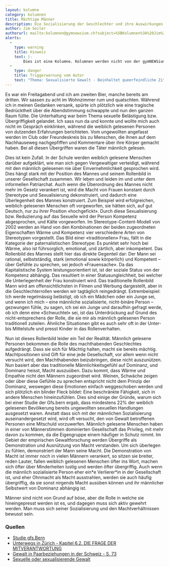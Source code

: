 ```yaml
---
layout: kolumne
category: kolumnen
title: Mächtige Männer
description: Die Sozialisierung der Geschlechter und ihre Auswirkungen
author: Jim Seiler
authorurl: mailto:kolumnen@gymnewsium.ch?subject=%5BKolumnen%3A%20Jim%20Seiler%5D%20Kontaktanfrage
alerts:
  - 
    type: warning
    title: Hinweis
    text: |-
        Dies ist eine Kolumne. Kolumnen werden nicht von der gymNEWSium Redaktion geschrieben und wir übernehmen keine Verantwortung für deren Inhalt. Mehr Informationen über Kolumnen befinden sich <a class="alert-link text-decoration-underline" href="/kolumnen/info/">hier</a>.
  -
    type: danger
    title: Triggerwarnung vom Autor
    text: "Thema: Sexualisierte Gewalt - Beinhaltet queerfeindliche Zitate"
---
```


Es war ein Freitagabend und ich am zweiten Bier, manche bereits am dritten. Wir sassen zu acht im Wohnzimmer rum und quatschten. Während ich in meinen Gedanken versank, spürte ich plötzlich wie eine tragische Bedrücktheit über die Abendstimmung schwappte und nun den ganzen Raum füllte. Die Unterhaltung war beim Thema sexuelle Belästigung bzw. Übergriffigkeit gelandet. Ich sass nun da und konnte und wollte mich auch nicht im Gespräch einklinken, während die weiblich gelesenen Personen von dutzenden Erfahrungen berichteten. Vom ungewollten angefasst werden im Club oder Freundeskreis bis zu Menschen, die ihnen auf dem Nachhauseweg nachgepfiffen und Kommentare über ihre Körper gemacht haben. Bei all diesen Übergriffen waren die Täter männlich gelesen.

Dies ist kein Zufall. In der Schule werden weiblich gelesene Menschen darüber aufgeklärt, wie man sich gegen Vergewaltiger verteidigt, während mit den männlich gelesenen nie über Einvernehmlichkeit gesprochen wird. Dies hängt stark mit der Position des Mannes und seinem Rollenbild in unserer Gesellschaft zusammen. Wir leben und leiden im und unter dem informellen Patriarchat. Auch wenn die Überordnung des Mannes nicht mehr im Gesetz verankert ist, wird die Macht von Frauen konstant durch Stereotype und Sexualisierung dekonstruiert, und dadurch eine Überlegenheit des Mannes konstruiert. Zum Beispiel wird erfolgreichen, weiblich gelesenen Menschen oft vorgeworfen, sie hätten sich, auf gut Deutsch, nur zu ihrer Position «hochgefickt». Durch diese Sexualisierung bzw. Reduzierung auf das Sexuelle wird der Person Kompetenz abgesprochen, und Kälte vorgeworfen. Im Stereotype-Content-Modell von 2002 werden an Hand von den Kombinationen der beiden zugeordneten Eigenschaften Wärme und Kompetenz vier verschiedene Arten von Stereotypen vorgestellt. Das Bild einer «traditionellen» Frau, fällt in die Kategorie der paternalistischen Stereotype: Es punktet sehr hoch bei Wärme, also ist führsorglich, emotional, und zärtlich, aber inkompetent. Das Rollenbild des Mannes stellt hier das direkte Gegenteil dar: Der Mann sei rational, selbstständig, stark (emotional sowie körperlich) und Kompetent – über Gefühle zu sprechen, sei jedoch «Frauensache». Da das Kapitalistische System leistungsorientiert ist, ist der soziale Status von der Kompetenz abhängig. Das resultiert in einer Statusungleichheit, bei welcher die Unterlegenheit der Frau konstruiert wird. Das traditionelle Rollenbild Mann wird am offensichtlichsten in Filmen und Werbung dargestellt, aber in die Geschlechterrollen werden wir tagtäglich reingedrängt. Extrembeispiel: Ich werde regelmässig belästigt, ob ich ein Mädchen oder ein Junge sei, und wenn ich mich – eine männliche sozialisierte, nicht-binäre Person – gezwungen fühle, zu sagen, ich sei ein Junge und daraufhin gefragt werde, ob ich denn eine «Schwuchtel» sei, ist das Unterdrückung auf Grund des nicht-entsprechens der Rolle, die sie mir als männlich gelesenen Person traditionell zuteilen. Ähnliche Situationen gibt es auch sehr oft in der Unter- bis Mittelstufe und presst Kinder in das Rollenverhalten.

Nun ist dieses Rollenbild leider ein Teil der Realität. Männlich gelesene Personen bekommen die Rolle des machthabenden Geschlechtes aufgedrängt. Dass sie sich für Mächtig halten, macht sie bereits mächtig. Machtpositionen sind Gift für eine jede Gesellschaft, vor allem wenn nicht versucht wird, den Machthabenden beizubringen, diese nicht auszunützen. Nun basiert aber das traditionelle Männlichkeitsgefühl auf Dominanz, und Dominanz heisst, Macht auszuüben. Dazu kommt, dass Wärme und Empathie nicht den Männern zugeordnet wird. Weinen, Schwäche zeigen oder über diese Gefühle zu sprechen entspricht nicht dem Prinzip der Dominanz, weswegen diese Emotionen einfach weggeschoben werden und sich plötzlich ein blinder Fleck bildet: Eine beschränkte Fähigkeit, sich in andere Menschen hineinzufühlen. Dies sind einige der Gründe, warum sich bei einer Studie der Gfs.bern ergab, dass mindestens 22% der weiblich gelesenen Bevölkerung bereits ungewollten sexuellen Handlungen ausgesetzt waren. Anstatt dass sich mit der männlichen Sozialisierung auseinandergesetzt wird, wird oft versucht, den von Gewalt betroffenen Personen eine Mitschuld vorzuwerfen. Männlich gelesene Menschen haben in einer von Männerstimmen dominierten Gesellschaft das Privileg, mit mehr davon zu kommen, da die Eigengruppe einem häufiger in Schutz nimmt. Im Gebiet der empirischen Gewaltforschung werden Übergriffe als Demonstration und Ausnützung von Macht verstanden. Um sich überlegen zu fühlen, demonstriert der Mann seine Macht. Die Demonstration von Macht ist immer noch in vielen Männern verankert, so sitzen sie breiter, reden Lauter, fallen weiblich gelesenen Menschen öfter ins Wort, machen sich öfter über Minderheiten lustig und werden öfter übergriffig. Auch wenn die männlich sozialisierte Person eher ein\*e Verlierer\*in in der Gesellschaft ist, und eher Ohnmacht als Macht ausstrahlen, werden sie auch häufig übergriffig, da sie sonst nirgends Macht ausüben können und ihr männlicher Selbstwert von Dominanz abhängig ist.

Männer sind nicht von Grund auf böse, aber die Rolle in welche sie hineingepresst werden ist es, und dagegen muss sich aktiv gewehrt werden. Man muss sich seiner Sozialisierung und den Machtverhältnissen bewusst sein.

### Quellen

- [Studie gfs.Bern](https://cockpit.gfsbern.ch/de/cockpit/sexuelle-gewalt-in-der-schweiz/)
- [Unterwegs in Zürich - Kapitel 6.2. DIE FRAGE DER MITVERANTWORTUNG](https://sotomo.ch/site/wp-content/uploads/2021/05/UnterwegsInZu%CC%88rich_2021-1.pdf)
- [Gewalt in Paarbeziehungen in der Schweiz - S. 73](https://sotomo.ch/site/wp-content/uploads/2021/11/DAO_GewaltPaarbeziehungenSchweiz.pdf)
- [Sexuelle oder sexualisierende Gewalt](https://gewalt.terre-des-femmes.ch/sexuelle-oder-sexualisierte-gewalt/)
